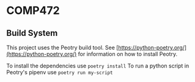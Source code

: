 # COMP472
## Build System
This project uses the Peotry build tool. See [https://python-poetry.org/](https://python-poetry.org/) for information on how to install Peotry.

To install the dependencies use `poetry install`
To run a python script in Peotry's pipenv use `poetry run my-script`
